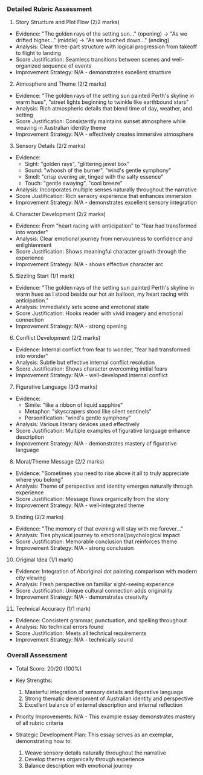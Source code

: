 ### Detailed Rubric Assessment

1. Story Structure and Plot Flow (2/2 marks)

- Evidence: "The golden rays of the setting sun..." (opening) → "As we drifted higher..." (middle) → "As we touched down..." (ending)
- Analysis: Clear three-part structure with logical progression from takeoff to flight to landing
- Score Justification: Seamless transitions between scenes and well-organized sequence of events
- Improvement Strategy: N/A - demonstrates excellent structure

2. Atmosphere and Theme (2/2 marks)

- Evidence: "The golden rays of the setting sun painted Perth's skyline in warm hues", "street lights beginning to twinkle like earthbound stars"
- Analysis: Rich atmospheric details that blend time of day, weather, and setting
- Score Justification: Consistently maintains sunset atmosphere while weaving in Australian identity theme
- Improvement Strategy: N/A - effectively creates immersive atmosphere

3. Sensory Details (2/2 marks)

- Evidence:
  - Sight: "golden rays", "glittering jewel box"
  - Sound: "whoosh of the burner", "wind's gentle symphony"
  - Smell: "crisp evening air, tinged with the salty essence"
  - Touch: "gentle swaying", "cool breeze"
- Analysis: Incorporates multiple senses naturally throughout the narrative
- Score Justification: Rich sensory experience that enhances immersion
- Improvement Strategy: N/A - demonstrates excellent sensory integration

4. Character Development (2/2 marks)

- Evidence: From "heart racing with anticipation" to "fear had transformed into wonder"
- Analysis: Clear emotional journey from nervousness to confidence and enlightenment
- Score Justification: Shows meaningful character growth through the experience
- Improvement Strategy: N/A - shows effective character arc

5. Sizzling Start (1/1 mark)

- Evidence: "The golden rays of the setting sun painted Perth's skyline in warm hues as I stood beside our hot air balloon, my heart racing with anticipation."
- Analysis: Immediately sets scene and emotional state
- Score Justification: Hooks reader with vivid imagery and emotional connection
- Improvement Strategy: N/A - strong opening

6. Conflict Development (2/2 marks)

- Evidence: Internal conflict from fear to wonder, "fear had transformed into wonder"
- Analysis: Subtle but effective internal conflict resolution
- Score Justification: Shows character overcoming initial fears
- Improvement Strategy: N/A - well-developed internal conflict

7. Figurative Language (3/3 marks)

- Evidence:
  - Simile: "like a ribbon of liquid sapphire"
  - Metaphor: "skyscrapers stood like silent sentinels"
  - Personification: "wind's gentle symphony"
- Analysis: Various literary devices used effectively
- Score Justification: Multiple examples of figurative language enhance description
- Improvement Strategy: N/A - demonstrates mastery of figurative language

8. Moral/Theme Message (2/2 marks)

- Evidence: "Sometimes you need to rise above it all to truly appreciate where you belong"
- Analysis: Theme of perspective and identity emerges naturally through experience
- Score Justification: Message flows organically from the story
- Improvement Strategy: N/A - well-integrated theme

9. Ending (2/2 marks)

- Evidence: "The memory of that evening will stay with me forever..."
- Analysis: Ties physical journey to emotional/psychological impact
- Score Justification: Memorable conclusion that reinforces theme
- Improvement Strategy: N/A - strong conclusion

10. Original Idea (1/1 mark)

- Evidence: Integration of Aboriginal dot painting comparison with modern city viewing
- Analysis: Fresh perspective on familiar sight-seeing experience
- Score Justification: Unique cultural connection adds originality
- Improvement Strategy: N/A - demonstrates creativity

11. Technical Accuracy (1/1 mark)

- Evidence: Consistent grammar, punctuation, and spelling throughout
- Analysis: No technical errors found
- Score Justification: Meets all technical requirements
- Improvement Strategy: N/A - technically sound

### Overall Assessment

- Total Score: 20/20 (100%)
- Key Strengths:

  1. Masterful integration of sensory details and figurative language
  2. Strong thematic development of Australian identity and perspective
  3. Excellent balance of external description and internal reflection

- Priority Improvements:
  N/A - This example essay demonstrates mastery of all rubric criteria

- Strategic Development Plan:
  This essay serves as an exemplar, demonstrating how to:
  1. Weave sensory details naturally throughout the narrative
  2. Develop themes organically through experience
  3. Balance description with emotional journey
